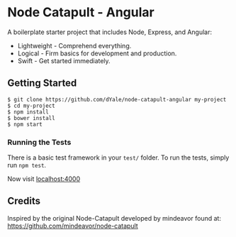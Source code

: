 # Node Catapult - Angular

A boilerplate starter project that includes Node, Express, and Angular:

* Lightweight - Comprehend everything.
* Logical - Firm basics for development and production.
* Swift - Get started immediately.

## Getting Started

```
$ git clone https://github.com/dYale/node-catapult-angular my-project
$ cd my-project
$ npm install
$ bower install
$ npm start
```

### Running the Tests

There is a basic test framework in your `test/` folder. To run the tests, simply run `npm test`.

Now visit [localhost:4000](http://localhost:4000/)

## Credits
Inspired by the original Node-Catapult developed by mindeavor found at: https://github.com/mindeavor/node-catapult
